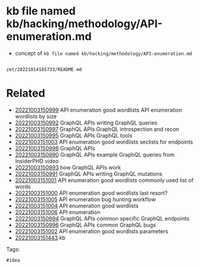 # kb file named kb/hacking/methodology/API-enumeration.md

- concept of `kb file named kb/hacking/methodology/API-enumeration.md`

```
```

` zet/20221014185733/README.md `

# Related

- [20221003150999](/zet/20221003150999/README.md) API enumeration good wordlists API enumeration wordlists by size
- [20221003150992](/zet/20221003150992/README.md) GraphQL APIs writing GraphQL queries
- [20221003150997](/zet/20221003150997/README.md) GraphQL APIs GraphQL introspection and recon
- [20221003150995](/zet/20221003150995/README.md) GraphQL APIs GraphQL tools
- [20221003151003](/zet/20221003151003/README.md) API enumeration good wordlists seclists for endpoints
- [20221003150998](/zet/20221003150998/README.md) GraphQL APIs
- [20221003150990](/zet/20221003150990/README.md) GraphQL APIs example GraphQL queries from InsiderPHD video
- [20221003150993](/zet/20221003150993/README.md) how GraphQL APIs work
- [20221003150991](/zet/20221003150991/README.md) GraphQL APIs writing GraphQL mutations
- [20221003151001](/zet/20221003151001/README.md) API enumeration good wordlists commonly used list of words
- [20221003151000](/zet/20221003151000/README.md) API enumeration good wordlists last resort?
- [20221003151005](/zet/20221003151005/README.md) API enumeration bug hunting workflow
- [20221003151004](/zet/20221003151004/README.md) API enumeration good wordlists
- [20221003151006](/zet/20221003151006/README.md) API enumeration
- [20221003150994](/zet/20221003150994/README.md) GraphQL APIs common specific GraphQL endpoints
- [20221003150996](/zet/20221003150996/README.md) GraphQL APIs common GraphQL bugs
- [20221003151002](/zet/20221003151002/README.md) API enumeration good wordlists parameters
- [20221003151443](/zet/20221003151443/README.md) kb

Tags:

    #idea
